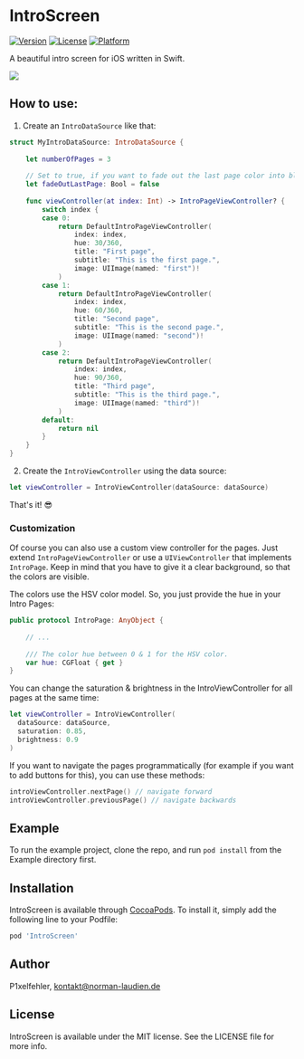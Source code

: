 # IntroScreen

[![Version](https://img.shields.io/cocoapods/v/IntroScreen.svg?style=flat)](https://cocoapods.org/pods/IntroScreen)
[![License](https://img.shields.io/cocoapods/l/IntroScreen.svg?style=flat)](https://cocoapods.org/pods/IntroScreen)
[![Platform](https://img.shields.io/cocoapods/p/IntroScreen.svg?style=flat)](https://cocoapods.org/pods/IntroScreen)

A beautiful intro screen for iOS written in Swift.

![](IntroScreen.gif)

## How to use:

1. Create an `IntroDataSource` like that:

```swift
struct MyIntroDataSource: IntroDataSource {
    
    let numberOfPages = 3
    
    // Set to true, if you want to fade out the last page color into black.
    let fadeOutLastPage: Bool = false
    
    func viewController(at index: Int) -> IntroPageViewController? {
        switch index {
        case 0:
            return DefaultIntroPageViewController(
                index: index,
                hue: 30/360,
                title: "First page",
                subtitle: "This is the first page.",
                image: UIImage(named: "first")!
            )
        case 1:
            return DefaultIntroPageViewController(
                index: index,
                hue: 60/360,
                title: "Second page",
                subtitle: "This is the second page.",
                image: UIImage(named: "second")!
            )
        case 2:
            return DefaultIntroPageViewController(
                index: index,
                hue: 90/360,
                title: "Third page",
                subtitle: "This is the third page.",
                image: UIImage(named: "third")!
            )
        default:
            return nil
        }
    }
}
```
2. Create the `IntroViewController` using the data source:

```swift
let viewController = IntroViewController(dataSource: dataSource)
```

That's it! 😎

### Customization

Of course you can also use a custom view controller for the pages. Just extend `IntroPageViewController` or use a `UIViewController` that implements `IntroPage`. Keep in mind that you have to give it a clear background, so that the colors are visible.

The colors use the HSV color model. So, you just provide the hue in your Intro Pages:

```swift
public protocol IntroPage: AnyObject {
    
    // ...
    
    /// The color hue between 0 & 1 for the HSV color.
    var hue: CGFloat { get }
}
```

You can change the saturation & brightness in the IntroViewController for all pages at the same time:

```swift
let viewController = IntroViewController(
  dataSource: dataSource,
  saturation: 0.85, 
  brightness: 0.9
)
```

If you want to navigate the pages programmatically (for example if you want to add buttons for this), you can use these methods:

```swift
introViewController.nextPage() // navigate forward
introViewController.previousPage() // navigate backwards
```

## Example

To run the example project, clone the repo, and run `pod install` from the Example directory first.

## Installation

IntroScreen is available through [CocoaPods](https://cocoapods.org). To install
it, simply add the following line to your Podfile:

```ruby
pod 'IntroScreen'
```

## Author

P1xelfehler, kontakt@norman-laudien.de

## License

IntroScreen is available under the MIT license. See the LICENSE file for more info.
